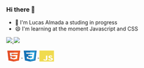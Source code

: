 ### Hi there 👋

- 🌱 I'm Lucas Almada a studing in progress
- 😄 I'm learning at the moment Javascript and CSS

<div>
   <a href="https://github.com/almada-lucas">
   <img height="140em" src="https://github-readme-stats.vercel.app/api?username=almada-lucas&show_icons=true&theme=tokyonight&rank_icon=github"/>
   <img height="140em" src="https://github-readme-stats.vercel.app/api/top-langs/?username=almada-lucas&layout=compact&theme=tokyonight"/>
</div>
    
<div style="display: inline_block"><br>
  <img align="center" alt="HTML" height="30" width="40" src="https://raw.githubusercontent.com/devicons/devicon/master/icons/html5/html5-original.svg">
  <img align="center" alt="CSS" height="30" width="40" src="https://raw.githubusercontent.com/devicons/devicon/master/icons/css3/css3-original.svg">
  <img align="center" alt="Js" height="30" width="40" src="https://raw.githubusercontent.com/devicons/devicon/master/icons/javascript/javascript-plain.svg">
</div>
